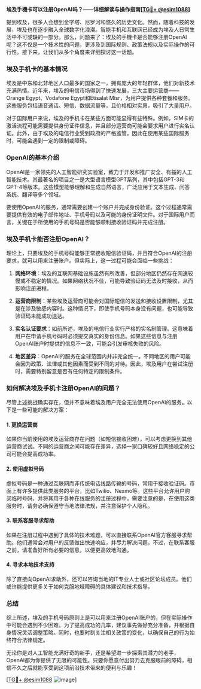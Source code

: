 **埃及手機卡可以注册OpenAI吗？——详细解读与操作指南[[TG💪+ @esim1088](https://t.me/s/esim1088)]**

提到埃及，很多人会想到金字塔、尼罗河和悠久的历史文化。然而，随着科技的发展，埃及也在逐步融入全球数字化浪潮。智能手机和互联网已经成为埃及人日常生活中不可或缺的一部分。那么，问题来了：埃及的手機卡是否能够注册OpenAI呢？这不仅是一个技术性的问题，更涉及到国际规则、政策法规以及实际操作的可行性。接下来，让我们从多个角度来详细探讨这一话题。

### 埃及手机卡的基本情况

埃及是中东和北非地区人口最多的国家之一，拥有庞大的年轻群体，他们对新技术充满热情。近年来，埃及的电信市场得到了快速发展，三大主要运营商——Orange Egypt、Vodafone Egypt和Etisalat Misr，为用户提供各种套餐和服务。这些服务包括语音通话、短信、数据流量等，且价格相对实惠，吸引了大量用户。

对于国际用户来说，埃及的手机卡在某些方面可能显得有些特殊。例如，SIM卡的激活流程可能需要提供身份证件信息，并且部分运营商可能会要求用户进行实名认证。此外，由于埃及的电信行业受到政府的严格监管，因此在使用某些国际服务时，可能会遇到一定的限制或障碍。

### OpenAI的基本介绍

OpenAI是一家领先的人工智能研究实验室，致力于开发和推广安全、有益的人工智能技术。其最著名的项目之一是大型语言模型GPT系列，其中包括GPT-3和GPT-4等版本。这些模型能够理解和生成自然语言，广泛应用于文本生成、问答系统、翻译等多个领域。

要使用OpenAI的服务，通常需要创建一个账户并完成身份验证。这个过程通常需要提供有效的电子邮件地址、手机号码以及可能的身份证明文件。对于国际用户而言，关键在于所使用的手机号码是否能够顺利接收验证码并完成注册。

### 埃及手机卡能否注册OpenAI？

理论上，只要埃及的手机号码能够正常接收短信验证码，并且符合OpenAI的注册要求，就可以用来注册账户。但实际上，这一过程可能会面临一些挑战：

1. **网络环境**：埃及的互联网基础设施虽然有所改善，但部分地区仍然存在网速较慢或不稳定的情况。如果网络状况不佳，可能导致验证码无法及时接收，从而影响注册进程。

2. **运营商限制**：某些埃及运营商可能会对国际短信的发送和接收设置限制，尤其是在涉及敏感内容时。这种情况下，即使手机号码本身没有问题，也可能导致验证码未能成功送达。

3. **实名认证要求**：如前所述，埃及的电信行业实行严格的实名制管理。这意味着用户在申请手机号码时必须提交真实的身份信息。如果这些信息与注册OpenAI账户时提供的信息不一致，可能会引发审核失败的风险。

4. **地区差异**：OpenAI的服务在全球范围内并非完全统一。不同地区的用户可能会因为政策、法律或其他因素而受到不同的对待。因此，埃及用户在尝试注册时，需要特别留意是否有任何特定的限制条件。

### 如何解决埃及手机卡注册OpenAI的问题？

尽管上述挑战确实存在，但并不意味着埃及用户完全无法使用OpenAI的服务。以下是一些可能的解决方案：

#### 1. 更换运营商
如果你当前使用的埃及运营商存在问题（如短信接收困难），可以考虑更换到其他运营商试试。不同的运营商之间可能存在差异，选择一家口碑较好且网络稳定的公司可能会提高成功率。

#### 2. 使用虚拟号码
虚拟号码是一种通过互联网而非传统电话线路传输的号码，常用于接收验证码。市面上有许多提供此类服务的平台，比如Twilio、Nexmo等。这些平台允许用户购买临时号码，并将其用于各种在线服务的注册过程中。需要注意的是，在使用这类服务时，请务必确保遵守当地法律法规，并注意保护个人隐私。

#### 3. 联系客服寻求帮助
如果在注册过程中遇到了具体的技术难题，可以直接联系OpenAI官方客服寻求帮助。他们通常会对用户的反馈做出快速响应，并尽力解决问题。不过，在联系客服之前，请准备好所有必要的信息，以便更高效地沟通。

#### 4. 寻求本地技术支持
除了直接向OpenAI求助外，还可以咨询当地的IT专业人士或社区论坛成员。他们或许能提供更多关于如何克服地域障碍的具体建议和技术指导。

### 总结

综上所述，埃及的手机号码原则上是可以用来注册OpenAI账户的，但在实际操作中可能会遇到不少困难。为了提高成功的几率，建议事先做好充分准备，并根据自身情况灵活调整策略。同时，也要时刻关注相关政策的变化，以确保自己的行为始终符合法律规定。

无论你是对人工智能充满好奇的新手，还是希望进一步探索其潜力的老手，OpenAI都为你提供了无限的可能性。只要你愿意付出努力去克服眼前的障碍，相信不久之后就能享受到这项前沿技术带来的便利与乐趣！

[[TG💪+ @esim1088](https://t.me/s/esim1088) ![Image](https://i.postimg.cc/4NQfJmqS/Snipaste-2025-05-13-00-14-12.png)]